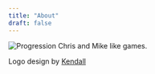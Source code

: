 ```yaml
---
title: "About"
draft: false
---
```



![Progression](/mandc-transparent.png)
Chris and Mike like games.

Logo design by [Kendall](https://www.kdkronerphoto.com/)